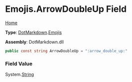# Emojis\.ArrowDoubleUp Field

[Home](../../../README.md)

**Type**: [DotMarkdown](../../README.md)\.[Emojis](../README.md)

**Assembly**: DotMarkdown\.dll

```csharp
public const string ArrowDoubleUp = ":arrow_double_up:"
```

### Field Value

System\.[String](https://docs.microsoft.com/en-us/dotnet/api/system.string)